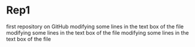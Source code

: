 # Rep1
first repository on GitHub
modifying some lines in the text box of the file
modifying some lines in the text box of the file
modifying some lines in the text box of the file
